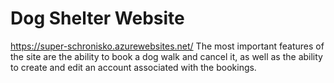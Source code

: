 # Dog Shelter Website
https://super-schronisko.azurewebsites.net/
The most important features of the site are the ability to book a dog walk and cancel it, as well as the ability to create and edit an account associated with the bookings.
